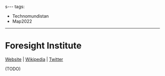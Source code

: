 s---
tags:
  - Technomundistan
  - Map2022
---
# Foresight Institute

[Website]() | [Wikipedia]() |  [Twitter]()

(TODO)